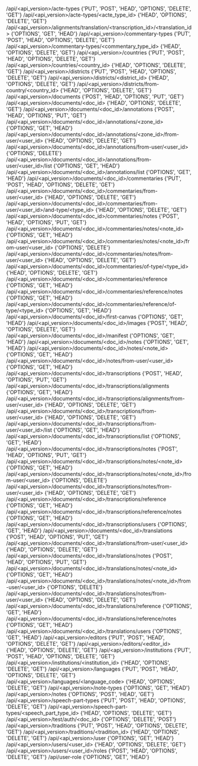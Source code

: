 /api/<api_version>/acte-types {'PUT', 'POST', 'HEAD', 'OPTIONS', 'DELETE', 'GET'}
/api/<api_version>/acte-types/<acte_type_id> {'HEAD', 'OPTIONS', 'DELETE', 'GET'}
/api/<api_version>/alignments/translation/<transcription_id>/<translation_id> {'OPTIONS', 'GET', 'HEAD'}
/api/<api_version>/commentary-types {'PUT', 'POST', 'HEAD', 'OPTIONS', 'DELETE', 'GET'}
/api/<api_version>/commentary-types/<commentary_type_id> {'HEAD', 'OPTIONS', 'DELETE', 'GET'}
/api/<api_version>/countries {'PUT', 'POST', 'HEAD', 'OPTIONS', 'DELETE', 'GET'}
/api/<api_version>/countries/<country_id> {'HEAD', 'OPTIONS', 'DELETE', 'GET'}
/api/<api_version>/districts {'PUT', 'POST', 'HEAD', 'OPTIONS', 'DELETE', 'GET'}
/api/<api_version>/districts/<district_id> {'HEAD', 'OPTIONS', 'DELETE', 'GET'}
/api/<api_version>/districts/from-country/<country_id> {'HEAD', 'OPTIONS', 'DELETE', 'GET'}
/api/<api_version>/documents {'POST', 'HEAD', 'OPTIONS', 'PUT', 'GET'}
/api/<api_version>/documents/<doc_id> {'HEAD', 'OPTIONS', 'DELETE', 'GET'}
/api/<api_version>/documents/<doc_id>/annotations {'POST', 'HEAD', 'OPTIONS', 'PUT', 'GET'}
/api/<api_version>/documents/<doc_id>/annotations/<zone_id> {'OPTIONS', 'GET', 'HEAD'}
/api/<api_version>/documents/<doc_id>/annotations/<zone_id>/from-user/<user_id> {'HEAD', 'OPTIONS', 'DELETE', 'GET'}
/api/<api_version>/documents/<doc_id>/annotations/from-user/<user_id> {'OPTIONS', 'DELETE'}
/api/<api_version>/documents/<doc_id>/annotations/from-user/<user_id>/list {'OPTIONS', 'GET', 'HEAD'}
/api/<api_version>/documents/<doc_id>/annotations/list {'OPTIONS', 'GET', 'HEAD'}
/api/<api_version>/documents/<doc_id>/commentaries {'PUT', 'POST', 'HEAD', 'OPTIONS', 'DELETE', 'GET'}
/api/<api_version>/documents/<doc_id>/commentaries/from-user/<user_id> {'HEAD', 'OPTIONS', 'DELETE', 'GET'}
/api/<api_version>/documents/<doc_id>/commentaries/from-user/<user_id>/and-type/<type_id> {'HEAD', 'OPTIONS', 'DELETE', 'GET'}
/api/<api_version>/documents/<doc_id>/commentaries/notes {'POST', 'HEAD', 'OPTIONS', 'PUT', 'GET'}
/api/<api_version>/documents/<doc_id>/commentaries/notes/<note_id> {'OPTIONS', 'GET', 'HEAD'}
/api/<api_version>/documents/<doc_id>/commentaries/notes/<note_id>/from-user/<user_id> {'OPTIONS', 'DELETE'}
/api/<api_version>/documents/<doc_id>/commentaries/notes/from-user/<user_id> {'HEAD', 'OPTIONS', 'DELETE', 'GET'}
/api/<api_version>/documents/<doc_id>/commentaries/of-type/<type_id> {'HEAD', 'OPTIONS', 'DELETE', 'GET'}
/api/<api_version>/documents/<doc_id>/commentaries/reference {'OPTIONS', 'GET', 'HEAD'}
/api/<api_version>/documents/<doc_id>/commentaries/reference/notes {'OPTIONS', 'GET', 'HEAD'}
/api/<api_version>/documents/<doc_id>/commentaries/reference/of-type/<type_id> {'OPTIONS', 'GET', 'HEAD'}
/api/<api_version>/documents/<doc_id>/first-canvas {'OPTIONS', 'GET', 'HEAD'}
/api/<api_version>/documents/<doc_id>/images {'POST', 'HEAD', 'OPTIONS', 'DELETE', 'GET'}
/api/<api_version>/documents/<doc_id>/manifest {'OPTIONS', 'GET', 'HEAD'}
/api/<api_version>/documents/<doc_id>/notes {'OPTIONS', 'GET', 'HEAD'}
/api/<api_version>/documents/<doc_id>/notes/<note_id> {'OPTIONS', 'GET', 'HEAD'}
/api/<api_version>/documents/<doc_id>/notes/from-user/<user_id> {'OPTIONS', 'GET', 'HEAD'}
/api/<api_version>/documents/<doc_id>/transcriptions {'POST', 'HEAD', 'OPTIONS', 'PUT', 'GET'}
/api/<api_version>/documents/<doc_id>/transcriptions/alignments {'OPTIONS', 'GET', 'HEAD'}
/api/<api_version>/documents/<doc_id>/transcriptions/alignments/from-user/<user_id> {'HEAD', 'OPTIONS', 'DELETE', 'GET'}
/api/<api_version>/documents/<doc_id>/transcriptions/from-user/<user_id> {'HEAD', 'OPTIONS', 'DELETE', 'GET'}
/api/<api_version>/documents/<doc_id>/transcriptions/from-user/<user_id>/list {'OPTIONS', 'GET', 'HEAD'}
/api/<api_version>/documents/<doc_id>/transcriptions/list {'OPTIONS', 'GET', 'HEAD'}
/api/<api_version>/documents/<doc_id>/transcriptions/notes {'POST', 'HEAD', 'OPTIONS', 'PUT', 'GET'}
/api/<api_version>/documents/<doc_id>/transcriptions/notes/<note_id> {'OPTIONS', 'GET', 'HEAD'}
/api/<api_version>/documents/<doc_id>/transcriptions/notes/<note_id>/from-user/<user_id> {'OPTIONS', 'DELETE'}
/api/<api_version>/documents/<doc_id>/transcriptions/notes/from-user/<user_id> {'HEAD', 'OPTIONS', 'DELETE', 'GET'}
/api/<api_version>/documents/<doc_id>/transcriptions/reference {'OPTIONS', 'GET', 'HEAD'}
/api/<api_version>/documents/<doc_id>/transcriptions/reference/notes {'OPTIONS', 'GET', 'HEAD'}
/api/<api_version>/documents/<doc_id>/transcriptions/users {'OPTIONS', 'GET', 'HEAD'}
/api/<api_version>/documents/<doc_id>/translations {'POST', 'HEAD', 'OPTIONS', 'PUT', 'GET'}
/api/<api_version>/documents/<doc_id>/translations/from-user/<user_id> {'HEAD', 'OPTIONS', 'DELETE', 'GET'}
/api/<api_version>/documents/<doc_id>/translations/notes {'POST', 'HEAD', 'OPTIONS', 'PUT', 'GET'}
/api/<api_version>/documents/<doc_id>/translations/notes/<note_id> {'OPTIONS', 'GET', 'HEAD'}
/api/<api_version>/documents/<doc_id>/translations/notes/<note_id>/from-user/<user_id> {'OPTIONS', 'DELETE'}
/api/<api_version>/documents/<doc_id>/translations/notes/from-user/<user_id> {'HEAD', 'OPTIONS', 'DELETE', 'GET'}
/api/<api_version>/documents/<doc_id>/translations/reference {'OPTIONS', 'GET', 'HEAD'}
/api/<api_version>/documents/<doc_id>/translations/reference/notes {'OPTIONS', 'GET', 'HEAD'}
/api/<api_version>/documents/<doc_id>/translations/users {'OPTIONS', 'GET', 'HEAD'}
/api/<api_version>/editors {'PUT', 'POST', 'HEAD', 'OPTIONS', 'DELETE', 'GET'}
/api/<api_version>/editors/<editor_id> {'HEAD', 'OPTIONS', 'DELETE', 'GET'}
/api/<api_version>/institutions {'PUT', 'POST', 'HEAD', 'OPTIONS', 'DELETE', 'GET'}
/api/<api_version>/institutions/<institution_id> {'HEAD', 'OPTIONS', 'DELETE', 'GET'}
/api/<api_version>/languages {'PUT', 'POST', 'HEAD', 'OPTIONS', 'DELETE', 'GET'}
/api/<api_version>/languages/<language_code> {'HEAD', 'OPTIONS', 'DELETE', 'GET'}
/api/<api_version>/note-types {'OPTIONS', 'GET', 'HEAD'}
/api/<api_version>/notes {'OPTIONS', 'POST', 'HEAD', 'GET'}
/api/<api_version>/speech-part-types {'PUT', 'POST', 'HEAD', 'OPTIONS', 'DELETE', 'GET'}
/api/<api_version>/speech-part-types/<speech_part_type_id> {'HEAD', 'OPTIONS', 'DELETE', 'GET'}
/api/<api_version>/test/auth/<doc_id> {'OPTIONS', 'DELETE', 'POST'}
/api/<api_version>/traditions {'PUT', 'POST', 'HEAD', 'OPTIONS', 'DELETE', 'GET'}
/api/<api_version>/traditions/<tradition_id> {'HEAD', 'OPTIONS', 'DELETE', 'GET'}
/api/<api_version>/user {'OPTIONS', 'GET', 'HEAD'}
/api/<api_version>/users/<user_id> {'HEAD', 'OPTIONS', 'DELETE', 'GET'}
/api/<api_version>/users/<user_id>/roles {'POST', 'HEAD', 'OPTIONS', 'DELETE', 'GET'}
/api/user-role {'OPTIONS', 'GET', 'HEAD'}
